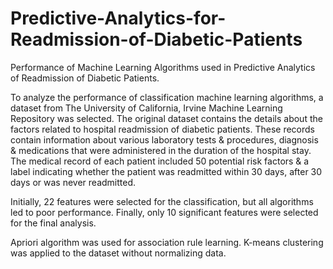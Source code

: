 # Predictive-Analytics-for-Readmission-of-Diabetic-Patients

Performance of Machine Learning Algorithms used in Predictive Analytics of Readmission of Diabetic Patients.

To analyze the performance of classification machine learning algorithms, a dataset from The University of California, Irvine Machine Learning Repository was selected. The original dataset contains the details about the factors related to hospital readmission of diabetic patients. These records contain information about various laboratory tests & procedures, diagnosis & medications that were administered in the duration of the hospital stay. The medical record of each patient included 50 potential risk factors & a label indicating whether the patient was readmitted within 30 days, after 30 days or was never readmitted.

Initially, 22 features were selected for the classification, but all algorithms led to poor performance. Finally, only 10 significant features were selected for the final analysis.

Apriori algorithm was used for association rule learning. 
K-means clustering was applied to the dataset without normalizing data.
